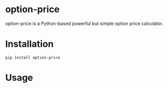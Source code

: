 # option-price
option-price is a Python-based powerful but simple option price calculator.

# Installation
```shell
pip install option-price
```
# Usage